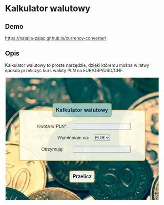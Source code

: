 # Kalkulator walutowy 

## Demo
https://natalia-zajac.github.io/currency-converter/

## Opis
Kalkulator walutowy to proste narzędzie, dzięki któremu można w łatwy sposób przeliczyć kurs waluty PLN na EUR/GBP/USD/CHF.

![Kalkulator walutowy](image/currency-converter.png)

